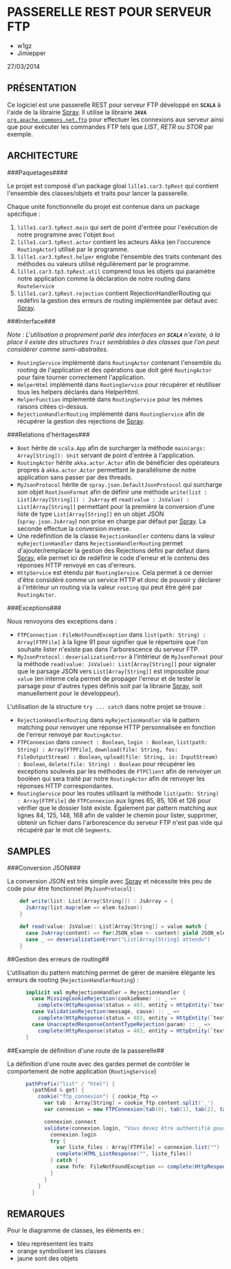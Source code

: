 <!-- Cheatsheet, everything you need to know about markdown format : -->
<!-- https://github.com/adam-p/markdown-here/wiki/Markdown-Here-Cheatsheet#code -->

PASSERELLE REST POUR SERVEUR FTP
================================

* w1gz
* Jimiepper

27/03/2014

PRÉSENTATION
------------
Ce logiciel est une passerelle REST pour serveur FTP développé en
**`SCALA`** à l'aide de la librairie [Spray](http://spray.io/).
Il utilise la librairie **`JAVA`**
[`org.apache.commons.net.ftp`](http://commons.apache.org/proper/commons-net/)
pour effectuer les connexions aux serveur ainsi que pour exécuter les
commandes FTP tels que *LIST*, *RETR* ou *STOR* par exemple.


ARCHITECTURE
------------

###Paquetages####

Le projet est composé d'un package gloal `lille1.car3.tpRest` qui
contient l'ensemble des classes/objets et traits pour lancer la passerelle.

Chaque unité fonctionnelle du projet est contenue dans un package spécifique :
  1. `lille1.car3.tpRest.main` qui sert de point d'entrée pour l'exécution de notre programme avec 
  l'objet `Boot`
  2. `lille1.car3.tpRest.actor` contient les acteurs Akka (en l'occurence `RoutingActor`)
  utilisé par le programme.
  3. `lille1.car3.tpRest.helper` englobe l'ensemble des traits contenant des méthodes ou valeurs
  utilisé régulièrement par le programme.
  4. `lille1.car3.tp3.tpRest.util` comprend tous les objets qui paramètre notre application comme
  la déclaration de notre routing dans `RouteService` 
  5. `lille1.car3.tpRest.rejection` contient RejectionHandlerRouting qui redéfini la gestion des erreurs de routing
  implémentée par défaut avec [Spray](http://spray.io/).
  
###Interface###

*Note : L'utilisation a proprement parlé des interfaces en **`SCALA`** n'existe, à la place il existe
des structures `Trait` semblables à des classes que l'on peut considérer comme semi-abstraites.*

* `RoutingService` implémenté dans `RoutingActor` contenant l'ensemble du rooting de l'application et des opérations
que doit géré `RoutingActor` pour faire tourner correctement l'application.
* `HelperHtml` implémenté dans `RootingService` pour récupérer et réutiliser tous les helpers déclarés dans HelperHtml.
* `HelperFunction` implementé dans `RoutingService` pour les mêmes raisons citées ci-dessus.
* `RejectionHandlerRouting` implémenté dans `RoutingService` afin de récupérer la gestion des rejections de [Spray](http://spray.io/).

###Relations d'héritages###

* `Boot` hérite de `scala.App` afin de surcharger la méthode `main(args: Array[String]): Unit` servant de point d'entrée à l'application.
* `RoutingActor` hérite `akka.actor.Actor` afin de bénéficier des opérateurs propres à `akka.actor.Actor` permettant
le parallélisme de notre application sans passer par des threads.
* `MyJsonProtocol` hérite de `spray.json.DefaultJsonProtocol` qui surcharge son objet `RootJsonFormat` afin de définir
une méthode `write(list : List[Array[String]]) : JsArray` et `read(value : JsValue) : List[Array[String]]` permettant pour la première 
la conversion d'une liste de type `List[Array[String]]` en un objet JSON (`spray.json.JsArray`) non prise en charge par défaut par 
[Spray](http://spray.io/). La seconde effectue la conversion inverse.
* Une redéfinition de la classe `RejectionHandler` contenu dans la valeur `myRejectionHandler` dans `RejectionHandlerRouting` permet 
d'ajouter/remplacer la gestion des Rejections défini par défaut dans [Spray](http://spray.io/), elle permet ici de redéfinir le code d'erreur et le
contenu des réponses HTTP renvoyé en cas d'erreurs.
* `HttpService` est étendu par `RootingService`. Cela permet à ce dernier d'être considéré comme un service HTTP et donc
de pouvoir y déclarer à l'intérieur un routing via la valeur `rooting` qui peut être géré par `RoutingActor`.


###Exceptions###

Nous renvoyons des exceptions dans :

* `FTPConnection` : `FileNotFoundException` dans `list(path: String) : Array[FTPFile]` à la ligne 91 pour signifier
que le répertoire que l'on souhaite lister n'existe pas dans l'arborescence du serveur FTP.
* `MyJsonProtocol` : `deserializationError` à l'intérieur de `MyJsonFormat` pour la méthode `read(value: JsValue): List[Array[String]]`
pour signaler que le parsage JSON vers `List[Array[String]]` est impossible pour `value` (en interne cela permet de propager l'erreur
et de tester le parsage pour d'autres types définis soit par la librairie [Spray](http://spray.io/), soit manuellement pour le développeur).

L'utilisation de la structure `try ... catch` dans notre projet se trouve :

* `RejectionHandlerRouting` dans `myRejectionHandler` via le pattern matching pour renvoyer une réponse HTTP personnalisée
en fonction de l'erreur renvoyé par `RoutingActor`.
* `FTPConnexion` dans `connect : Boolean`, `login : Boolean`, `list(path: String) : Array[FTPFile]`, `download(file: String, fos: FileOutputStream) : Boolean`,
`upload(file: String, is: InputStream) : Boolean`, `delete(file: String) : Boolean` pour récupérer les exceptions soulevés par les méthodes de `FTPClient` 
afin de renvoyer un booléen qui sera traité par notre `RoutingActor` afin de renvoyer les réponses HTTP correspondantes.
* `RoutingService` pour les routes utilisant la méthode `list(path: String) : Array[FTPFile]` de `FTPConnexion` aux lignes 65, 85, 106 et 126 pour vérifier
que le dossier listé existe. Également par pattern matching aux lignes 84, 125, 148, 168 afin de valider le chemin pour lister, supprimer, obtenir un
fichier dans l'arborescence du serveur FTP n'est pas vide qui récupéré par le mot clé `Segments`.

SAMPLES
-------

###Conversion JSON###

La conversion JSON est très simple avec [Spray](http://spray.io/) et nécessite très peu de code pour être fonctionnel (`MyJsonProtocol`) :
<!-- Cheatsheet pour des infos sur le formatage du code sur -->
<!-- markdown/github -->

```scala
    def write(list: List[Array[String]]) : JsArray = {
      JsArray(list.map(elem => elem.toJson))
    }
```

```scala
    def read(value: JsValue): List[Array[String]] = value match {
      case JsArray(content) => for(JSON_elem <- content) yield JSON_elem.convertTo[Array[String]]
      case _ => deserializationError("List[Array[String] attendu")
    }
```
##Gestion des erreurs de routing##

L'utilisation du pattern matching permet de gérer de manière élégante les erreurs de rooting (`RejectionHandlerRouting`) : 
```scala
      implicit val myRejectionHandler = RejectionHandler {
        case MissingCookieRejection(cookieName) :: _ =>
          complete(HttpResponse(status = 403, entity = HttpEntity(`text/html`, "<p>Vous devez d'abord <a href=\"http://localhost:8080\">vous authentifiez</a> pour utiliser ce service</p>")))
        case ValidationRejection(message, cause) :: _ =>
          complete(HttpResponse(status = 403, entity = HttpEntity(`text/html`, "<p>Votre session a expiré, veuillez <a href=\"http://localhost:8080\">vous reconnectez</a>")))
        case UnacceptedResponseContentTypeRejection(param) :: _ =>
          complete(HttpResponse(status = 403, entity = HttpEntity(`text/html`, "<p>Erreur 404, la ressource recherchée n'existe pas")))
      }
```
##Example de définition d'une route de la passerelle##

La définition d'une route avec des gardes permet de contrôler le comportement de notre application (`RootingService`)
```scala
      pathPrefix("list" / "html") {
        (pathEnd & get) {
          cookie("ftp_connexion") { cookie_ftp =>
            var tab : Array[String] = cookie_ftp.content.split('_')
            var connexion = new FTPConnexion(tab(0), tab(1), tab(2), tab(3).toInt)

            connexion.connect
            validate(connexion.login, "Vous devez être authentifié pour accéder à ces fonctionnalités") {
              connexion.login
              try { 
                var liste_files : Array[FTPFile] = connexion.list("")
                complete(HTML_ListResponse("", liste_files))
              } catch {
                case fnfe: FileNotFoundException => complete(HttpResponse(status = StatusCodes.Forbidden, entity = HttpEntity(`text/plain`, "Le dossier que vous voulez lister n'existe pas sur le serveur FTP")))
              }
            }
          }
        }
```

REMARQUES
---------

Pour le diagramme de classes, les éléments en :
  * bleu représentent les traits
  * orange symbolisent les classes
  * jaune sont des objets